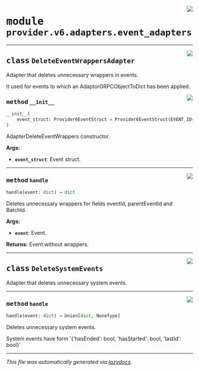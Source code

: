 <!-- markdownlint-disable -->

<a href="../../th2_data_services/provider/v6/adapters/event_adapters.py#L0"><img align="right" style="float:right;" src="https://img.shields.io/badge/-source-cccccc?style=flat-square"></a>

# <kbd>module</kbd> `provider.v6.adapters.event_adapters`






---

<a href="../../th2_data_services/provider/v6/adapters/event_adapters.py#L20"><img align="right" style="float:right;" src="https://img.shields.io/badge/-source-cccccc?style=flat-square"></a>

## <kbd>class</kbd> `DeleteEventWrappersAdapter`
Adapter that deletes unnecessary wrappers in events. 

It used for events to which an AdaptorGRPCObjectToDict has been applied. 

<a href="../../th2_data_services/provider/v6/adapters/event_adapters.py#L26"><img align="right" style="float:right;" src="https://img.shields.io/badge/-source-cccccc?style=flat-square"></a>

### <kbd>method</kbd> `__init__`

```python
__init__(
    event_struct: Provider6EventStruct = Provider6EventStruct(EVENT_ID='eventId', PARENT_EVENT_ID='parentEventId', STATUS='successful', NAME='eventName', TYPE='type', BATCH_ID='batchId', IS_BATCHED='isBatched', EVENT_TYPE='eventType', END_TIMESTAMP='endTimestamp', START_TIMESTAMP='startTimestamp', ATTACHED_MESSAGES_IDS='attachedMessageIds', BODY='body')
)
```

AdapterDeleteEventWrappers constructor. 



**Args:**
 
 - <b>`event_struct`</b>:  Event struct. 




---

<a href="../../th2_data_services/provider/v6/adapters/event_adapters.py#L34"><img align="right" style="float:right;" src="https://img.shields.io/badge/-source-cccccc?style=flat-square"></a>

### <kbd>method</kbd> `handle`

```python
handle(event: dict) → dict
```

Deletes unnecessary wrappers for fields eventId, parentEventId and BatchId. 



**Args:**
 
 - <b>`event`</b>:  Event. 



**Returns:**
 Event without wrappers. 


---

<a href="../../th2_data_services/provider/v6/adapters/event_adapters.py#L69"><img align="right" style="float:right;" src="https://img.shields.io/badge/-source-cccccc?style=flat-square"></a>

## <kbd>class</kbd> `DeleteSystemEvents`
Adapter that deletes unnecessary system events. 




---

<a href="../../th2_data_services/provider/v6/adapters/event_adapters.py#L72"><img align="right" style="float:right;" src="https://img.shields.io/badge/-source-cccccc?style=flat-square"></a>

### <kbd>method</kbd> `handle`

```python
handle(event: dict) → Union[dict, NoneType]
```

Deletes unnecessary system events. 

System events have form '{'hasEnded': bool, 'hasStarted': bool, 'lastId': bool}' 




---

_This file was automatically generated via [lazydocs](https://github.com/ml-tooling/lazydocs)._
